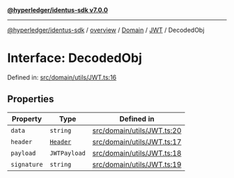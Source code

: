 [**@hyperledger/identus-sdk v7.0.0**](../../../../../../README.md)

***

[@hyperledger/identus-sdk](../../../../../../README.md) / [overview](../../../../../README.md) / [Domain](../../../README.md) / [JWT](../README.md) / DecodedObj

# Interface: DecodedObj

Defined in: [src/domain/utils/JWT.ts:16](https://github.com/hyperledger/identus-edge-agent-sdk-ts/blob/96423ee84b124a31ce63036d9d623d1cb73a13c2/src/domain/utils/JWT.ts#L16)

## Properties

| Property | Type | Defined in |
| ------ | ------ | ------ |
| <a id="data"></a> `data` | `string` | [src/domain/utils/JWT.ts:20](https://github.com/hyperledger/identus-edge-agent-sdk-ts/blob/96423ee84b124a31ce63036d9d623d1cb73a13c2/src/domain/utils/JWT.ts#L20) |
| <a id="header"></a> `header` | [`Header`](Header.md) | [src/domain/utils/JWT.ts:17](https://github.com/hyperledger/identus-edge-agent-sdk-ts/blob/96423ee84b124a31ce63036d9d623d1cb73a13c2/src/domain/utils/JWT.ts#L17) |
| <a id="payload"></a> `payload` | `JWTPayload` | [src/domain/utils/JWT.ts:18](https://github.com/hyperledger/identus-edge-agent-sdk-ts/blob/96423ee84b124a31ce63036d9d623d1cb73a13c2/src/domain/utils/JWT.ts#L18) |
| <a id="signature"></a> `signature` | `string` | [src/domain/utils/JWT.ts:19](https://github.com/hyperledger/identus-edge-agent-sdk-ts/blob/96423ee84b124a31ce63036d9d623d1cb73a13c2/src/domain/utils/JWT.ts#L19) |
